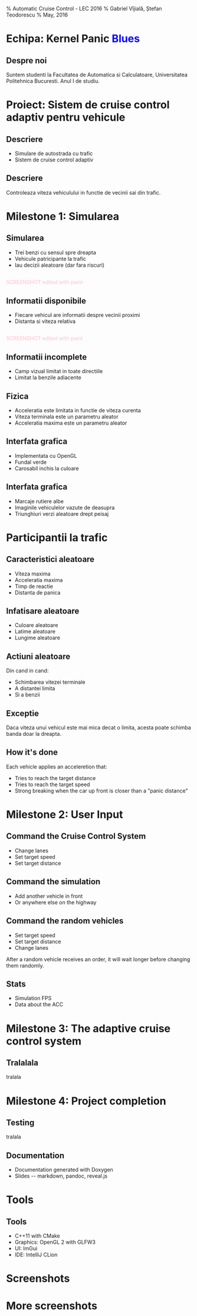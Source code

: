 % Automatic Cruise Control - LEC 2016
% Gabriel Vîjială, Ștefan Teodorescu
% May, 2016


# Echipa: Kernel Panic <span style="color: blue">Blues</span>

## Despre noi

Suntem studenti la Facultatea de Automatica si Calculatoare,
Universitatea Politehnica Bucuresti.
Anul I de studiu.

# Proiect: Sistem de cruise control adaptiv pentru vehicule

## Descriere

- Simulare de autostrada cu trafic
- Sistem de cruise control adaptiv

## Descriere

Controleaza viteza vehiculului in functie de
vecinii sai din trafic.

# Milestone 1: Simularea

## Simularea

- Trei benzi cu sensul spre dreapta
- Vehicule patricipante la trafic
- Iau decizii aleatoare (dar fara riscuri)

## 
<div style="color: pink">
SCREENSHOT edited with paint
</div>

## Informatii disponibile

- Fiecare vehicul are informatii despre vecinii proximi
- Distanta si viteza relativa

## 
<div style="color: pink">
SCREENSHOT edited with paint
</div>

## Informatii incomplete

- Camp vizual limitat in toate directiile
- Limitat la benzile adiacente

## Fizica

- Acceleratia este limitata in functie de viteza curenta
- Viteza terminala este un parametru aleator
- Acceleratia maxima este un parametru aleator

## Interfata grafica

- Implementata cu OpenGL
- Fundal verde
- Carosabil inchis la culoare

## Interfata grafica

- Marcaje rutiere albe
- Imaginile vehiculelor vazute de deasupra
- Triunghiuri verzi aleatoare drept peisaj


# Participantii la trafic

## Caracteristici aleatoare

- Viteza maxima
- Acceleratia maxima
- Timp de reactie
- Distanta de panica

## Infatisare aleatoare

- Culoare aleatoare
- Latime aleatoare
- Lungime aleatoare

## Actiuni aleatoare

Din cand in cand:

- Schimbarea vitezei terminale
- A distantei limita
- Si a benzii

## Exceptie

Daca viteza unui vehicul este mai mica decat o limita,
acesta poate schimba banda doar la dreapta.

## How it's done

Each vehicle applies an acceleretion that:

- Tries to reach the target distance
- Tries to reach the target speed
- Strong breaking when the car up front is closer than a "panic distance"


# Milestone 2: User Input

## Command the Cruise Control System

- Change lanes
- Set target speed
- Set target distance

## Command the simulation

- Add another vehicle in front
- Or anywhere else on the highway

## Command the random vehicles

- Set target speed
- Set target distance
- Change lanes

After a random vehicle receives an order, it will wait longer before changing them randomly.

## Stats

- Simulation FPS
- Data about the ACC

# Milestone 3: The adaptive cruise control system

## Tralalala

tralala


# Milestone 4: Project completion

## Testing

tralala

## Documentation

- Documentation generated with Doxygen
- Slides -- markdown, pandoc, reveal.js


# Tools

## Tools

- C++11 with CMake
- Graphics: OpenGL 2 with GLFW3
- UI: ImGui
- IDE: IntelliJ CLion

# Screenshots

##

##

# More screenshots

##

##




